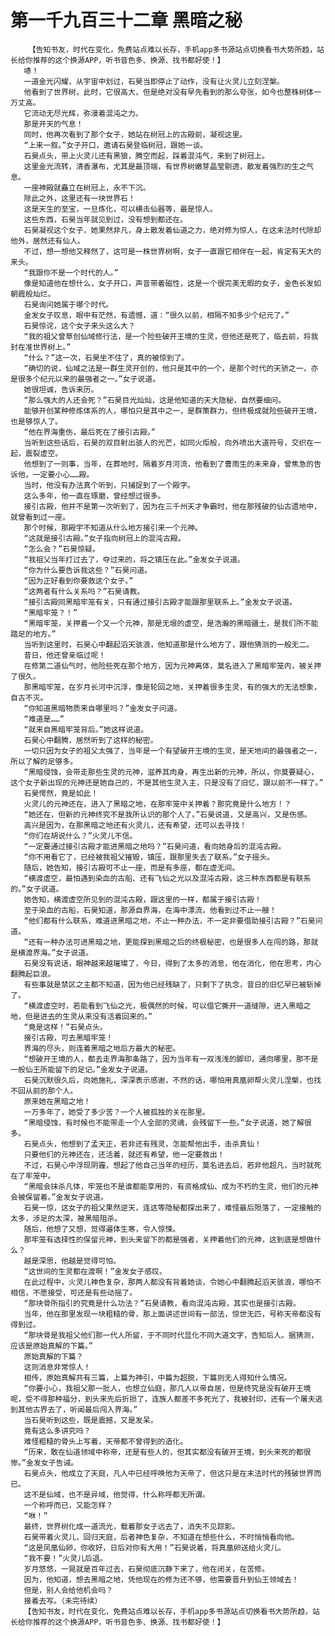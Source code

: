# 第一千九百三十二章 黑暗之秘
        【告知书友，时代在变化，免费站点难以长存，手机app多书源站点切换看书大势所趋，站长给你推荐的这个换源APP，听书音色多、换源、找书都好使！】
       哧！
       一道金光闪耀，从宇宙中划过，石昊当即停止了动作，没有让火灵儿立刻涅槃。
       他看到了世界树，此时，它很高大，但是绝对没有早先看到的那么夸张，如今也整株树体一万丈高。
       它流动无尽光辉，弥漫着混沌之力。
       那是开天的气息！
       同时，他再次看到了那个女子，她站在树冠上的古殿前，凝视这里。
       “上来一叙。”女子开口，邀请石昊登临树冠，跟她一谈。
       石昊点头，带上火灵儿还有黑狼，腾空而起，踩着混沌气，来到了树冠上。
       这里金光流转，清香瀑布，尤其是最顶端，有世界树嫩芽晶莹剔透，散发着强烈的生之气息。
       一座神殿就矗立在树冠上，永不下沉。
       除此之外，这里还有一块世界石！
       这是天生的至宝，一旦炼化，可以横击仙器等，最是惊人。
       这些东西，石昊当年就见到过，没有想到都还在。
       石昊凝视这个女子，她果然非凡，身上散发着仙道之力，绝对修为惊人，在这末法时代除却他外，居然还有仙人。
       不过，想一想他又释然了，这可是一株世界树啊，女子一直跟它相伴在一起，肯定有天大的来头。
       “我跟你不是一个时代的人。”
       像是知道他在想什么，女子开口，声音带着磁性，这是一个很完美无暇的女子，金色长发如朝霞般灿烂。
       石昊询问她属于哪个时代。
       金发女子叹息，眼中有茫然，有遗憾，道：“很久以前，相隔不知多少个纪元了。”
       石昊惊诧，这个女子来头这么大？
       “我的祖父曾草创仙域修行法，是一个险些破开王境的生灵，但他还是死了，临去前，将我封在准世界树上。”
       “什么？”这一次，石昊坐不住了，真的被惊到了。
       “确切的说，仙域之法是一群生灵开创的，他只是其中的一个，是那个时代的天骄之一，亦是很多个纪元以来的最强者之一。”女子说道。
       她很坦诚，告诉来历。
       “那么强大的人还会死？”石昊目光灿灿，这是他知道的天大隐秘，自然要细问。
       能够开创某种修炼体系的人，哪怕只是其中之一，是群策群力，但终极成就险些破开王境，也是够惊人了。
       “他在界海重伤，最后死在了接引古殿。”
       当听到这些话后，石昊的双目射出骇人的光芒，如同火炬般，向外喷出大道符号，交织在一起，震裂虚空。
       他想到了一则事，当年，在葬地时，隔着岁月河流，他看到了曹雨生的未来身，曾焦急的告诉他，一定要小心……殿。
       当时，他没有办法真个听到，只捕捉到了一个殿字。
       这么多年，他一直在琢磨，曾经想过很多。
       接引古殿，他并不是第一次听到了，因为在三千州天才争霸时，他在那残破的仙古遗地中，就曾看到过一座。
       那个时候，那殿宇不知道从什么地方接引来一个元神。
       “这就是接引古殿。”女子指向树冠上的混沌古殿。
       “怎么会？”石昊惊疑。
       “我祖父当年打过去了，夺过来的，将之镇压在此。”金发女子说道。
       “你为什么要告诉我这些？”石昊问道。
       “因为正好看到你要救这个女子。”
       “这两者有什么关系吗？”石昊请教。
       “接引古殿同黑暗牢笼有关，只有通过接引古殿才能跟那里联系上。”金发女子说道。
       “黑暗牢笼？！”
       “黑暗牢笼，关押着一个又一个元神，那是无垠的虚空，是浩瀚的黑暗疆土，是我们所不能踏足的地方。”
       当听到这里时，石昊心中翻起滔天骇浪，他知道那是什么地方了，跟他猜测的一般无二。
       昔日，他还曾亲临过呢！
       在修第二道仙气时，他险些死在那个地方，因为元神离体，莫名进入了黑暗牢笼内，被关押了很久。
       那黑暗牢笼，在岁月长河中沉浮，像是轮回之地，关押着很多生灵，有的强大的无法想象，自古不灭。
       “你知道黑暗物质来自哪里吗？”金发女子问道。
       “难道是……”
       “就来自黑暗牢笼背后。”她这样说道。
       石昊心中翻腾，居然听到了这样的秘密。
       一切只因为女子的祖父太强了，当年是一个有望破开王境的生灵，是天地间的最强者之一，所以了解的足够多。
       “黑暗侵蚀，会带走那些生灵的元神，滋养其肉身，再生出新的元神，所以，你莫要疑心，这个女子新出现的元神还是她自己的，不是其他生灵入主，只是没有了旧忆，跟以前不一样了。”
       石昊愕然，竟是如此！
       火灵儿的元神还在，进入了黑暗之地，在那牢笼中关押着？那究竟是什么地方！？
       “她还在，但新的元神终究不是我所认识的那个人了。”石昊说道，又是高兴，又是伤感。
       高兴是因为，在那黑暗之地还有火灵儿，还有希望，还可以去寻找！
       “你们在胡说什么？”火灵儿不信。
       “一定要通过接引古殿才能进黑暗之地吗？”石昊问道，看向她身后的混沌古殿。
       “你不用看它了，已经被我祖父摧毁，镇压，跟那里失去了联系。”女子摇头。
       随后，她告知，接引古殿可不止一座，而是有多座，都在虚无间。
       “横渡虚空，最怕遇到染血的古船、还有飞仙之光以及混沌古殿，这三种东西都是有联系的。”女子说道。
       她告知，横渡虚空所见到的混沌古殿，跟这里的一样，都属于接引古殿！
       至于染血的古船，石昊知道，那源自界海，在海中漂流，他看到过不止一艘！
       “他们都有什么联系，难道进黑暗之地，不止一种办法，不一定非要借助接引古殿？”石昊问道。
       “还有一种办法可进黑暗之地，更能探到黑暗之后的终极秘密，也是很多人在闯的路，那就是横渡界海。”女子说道。
       石昊没有说话，眼神越来越璀璨了，今日，得到了太多的消息，他在消化，他在思考，内心翻腾起巨浪。
       有些事就是禁区之主都不知道，因为他已经残缺了，只剩下了执念，昔日的旧忆早已被斩掉了。
       “横渡虚空时，若能看到飞仙之光，极偶然的时候，可以借它撕开一道缝隙，进入黑暗之地，但是进去的生灵从来没有活着回来的。”
       “竟是这样！”石昊点头。
       接引古殿，可去黑暗牢笼！
       界海的尽头，则连着黑暗之地后方最大的秘密。
       “想破开王境的人，都去走界海那条路了，因为当年有一双浅浅的脚印，通向哪里，那不是一般仙王所能留下的足记。”金发女子说道。
       石昊沉默很久后，向她施礼，深深表示感谢，不然的话，哪怕用真凰卵帮火灵儿涅槃，也找不回从前的那个人。
       原来她在黑暗之地！
       一万多年了，她受了多少苦？一个人被孤独的关在那里。
       “黑暗侵蚀，有时候也不能带走一个人全部的灵魂，会残留下一些。”女子说道，她了解很多。
       石昊点头，他想到了孟天正，若非还有残灵，怎能帮他出手，击杀真仙！
       只要他们的元神还在，还活着，就还有希望，他一定要救出！
       不过，石昊心中浮现阴霾，想起了他自己当年的经历，莫名进去后，若非他超凡，当时就死在了牢笼中。
       “黑暗会抹杀凡体，牢笼也不是谁都能享用的，有资格成仙、成为不朽的生灵，他们的元神会被保留着。”金发女子说道。
       石昊一惊，这女子的祖父果然逆天，连这等隐秘都探出来了，难怪最后殒落了，一定接触的太多，涉足的太深，被黑暗阻杀。
       随后，他想了又想，觉得遍体生寒，令人惊悚。
       那牢笼有选择性的保留元神，到头来留下的都是强者，关押着他们的元神，这到底是想做什么？
       越是深思，他越是觉得可怕。
       “这世间的生灵都在渡啊！”金发女子感叹。
       在此过程中，火灵儿神色复杂，那两人都没有背着她谈，令她心中翻腾起滔天骇浪，哪怕不相信，不愿接受，可还是有些动摇了。
       “那块骨所指引的究竟是什么功法？”石昊请教，看向混沌古殿，其实也是接引古殿。
       当年，他在那里发现一块粗糙的骨，那上面讲述世间有一部法，惊世无匹，号称天帝都没有得到过。
       “那块骨是我祖父他们那一代人所留，于不同时代显化不同大道文字，告知后人。据猜测，应该是原始真解的下篇。”
       原始真解的下篇？
       这则消息非常惊人！
       相传，原始真解共有三篇，上篇为神引，中篇为超脱，下篇则无人得知什么情况。
       “你要小心，我祖父那一批人，也想立仙庭，那几人以帝自居，但是终究是没有破开王境呢，受不得那种福分，到头来先后折损了，连族人都差不多死光了，我被封印，还有一个屠夫逃到其他古界去了，听闻最后闯入界海。”
       当石昊听到这些，既是震撼，又是发呆。
       竟有这么多讲究吗？
       难怪粗糙的骨头上写着，天帝都不曾得到的造化。
       “历来，敢在仙道领域中称帝，还是有些人的，但其实都没有破开王境，到头来死的都很惨。”金发女子告诫。
       石昊点头，他成立了天庭，凡人中已经呼唤他为天帝了，但这只是在末法时代的残破世界而已。
       这不是仙域，也不是异域，他觉得，什么称呼都无所谓。
       一个称呼而已，又能怎样？
       “咻！”
       最终，世界树化成一道流光，载着那女子远去了，消失不见踪影。
       石昊带着火灵儿，回归天庭，后者神色复杂，不知道在想些什么，不时悄悄看向他。
       “这是凤凰仙卵，你收好，日后对你有大用！”石昊说着，将真凰卵送给火灵儿。
       “我不要！”火灵儿后退。
       岁月悠悠，一晃就是百年过去，石昊彻底沉静下来了，他在闭关，在苦修。
       因为，他知道，想去黑暗之地，凭他现在的修为还不够，他需要晋升到仙王领域去！
       但是，别人会给他机会吗？
       接着去写。（未完待续）
       【告知书友，时代在变化，免费站点难以长存，手机app多书源站点切换看书大势所趋，站长给你推荐的这个换源APP，听书音色多、换源、找书都好使！】